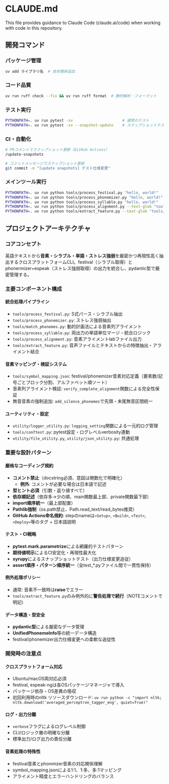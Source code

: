 # CLAUDE.md

This file provides guidance to Claude Code (claude.ai/code) when working with code in this repository.

## 開発コマンド

### パッケージ管理
```bash
uv add ライブラリ名  # 依存関係追加
```

### コード品質
```bash
uv run ruff check --fix && uv run ruff format  # 静的解析・フォーマット
```

### テスト実行
```bash
PYTHONPATH=. uv run pytest -sv                      # 通常のテスト
PYTHONPATH=. uv run pytest -sv --snapshot-update    # スナップショットテスト更新
```

### CI・自動化
```bash
# PRコメントでスナップショット更新（GitHub Actions）
/update-snapshots

# コミットメッセージでスナップショット更新
git commit -m "[update snapshots] テスト仕様変更"
```

### メインツール実行
```bash
PYTHONPATH=. uv run python tools/process_festival.py "hello, world!"          # festival音素解析
PYTHONPATH=. uv run python tools/process_phonemizer.py "hello, world!"        # phonemizerストレス解析  
PYTHONPATH=. uv run python tools/process_syllable.py "hello, world!"          # 統合音素・シラブル解析
PYTHONPATH=. uv run python tools/process_alignment.py --text-glob "tools/data/*.txt" --wav-glob "tools/data/*.wav" --output-dir ./hiho_aligned_output  # 音素アライメントlab出力
PYTHONPATH=. uv run python tools/extract_feature.py --text-glob "tools/data/*.txt" --wav-glob "tools/data/*.wav" --output-dir ./hiho_aligned_output    # 音声特徴・アライメント統合JSON出力
```

## プロジェクトアーキテクチャ

### コアコンセプト
英語テキストから**音素・シラブル・単語・ストレス強弱**を厳密かつ再現性高く抽出するクロスプラットフォームCLI。festival（シラブル取得）とphonermizer+espeak（ストレス強弱取得）の出力を統合し、pydantic型で厳密管理する。

### 主要コンポーネント構成

#### 統合処理パイプライン
- `tools/process_festival.py`: S式パース・シラブル抽出
- `tools/process_phonemizer.py`: ストレス強弱抽出  
- `tools/match_phonemes.py`: 動的計画法による音素列アライメント
- `tools/process_syllable.py`: 両出力の単語単位マージ・統合ロジック
- `tools/process_alignment.py`: 音素アライメントlabファイル出力
- `tools/extract_feature.py`: 音声ファイルとテキストからの特徴抽出・アライメント結合

#### 音素マッピング・検証システム
- `tools/symbol_mapping.json`: festival/phonemizer音素対応定義（要素数/記号ごとブロック分割、アルファベット順ソート）
- 音素列アライメント検証: `verify_complete_alignment`関数による完全性保証
- 無音音素の強制追加: `add_silence_phonemes`で先頭・末尾無音区間統一

#### ユーティリティ・設定
- `utility/logger_utility.py`: `logging_setting`関数による一元的ログ管理
- `tools/conftest.py`: pytest設定・ログレベルverbosity連動
- `utility/file_utility.py`, `utility/json_utility.py`: 共通処理

### 重要な設計パターン

#### 厳格なコーディング規約
- **コメント禁止**（docstring必須、意図は関数化で明確化）
  - **例外**: コメントが必要な場合は日本語で記述
- **型ヒント必須**（引数・返り値すべて）
- **依存順記述**（依存多→少の順、main関数最上部、private関数最下部）
- **import順序統一**（最上部配置）
- **Pathlib強制**（os.path禁止、Path.read_text/read_bytes推奨）
- **GitHub Actions命名規約**: stepのnameは`<Setup>`, `<Build>`, `<Test>`, `<Deploy>`等のタグ + 日本語説明

#### テスト・CI戦略
- **pytest.mark.parametrize**による網羅的テストパターン
- **期待値明示**によるCI安定化・再現性最大化
- **syrupy**によるスナップショットテスト（出力仕様変更追従）
- **assert順序・パターン順序統一**（全test_*.pyファイル間で一貫性保持）

#### 例外処理ポリシー
- 通常: 音素不一致時は**raise**でエラー
- `tools/extract_feature.py`のみ例外的に**警告処理で続行**（NOTEコメントで明記）

#### データ構造・型安全
- **pydantic型**による厳密なデータ管理
- **UnifiedPhonemeInfo**等の統一データ構造
- festival/phonemizer出力仕様変更への柔軟な追従性

### 開発時の注意点

#### クロスプラットフォーム対応
- Ubuntu/macOS両対応必須
- festival, espeak-ngは各OSパッケージマネージャで導入
- パッケージ依存・OS差異の吸収
- 初回利用時のnltk リソースダウンロード: `uv run python -c "import nltk; nltk.download('averaged_perceptron_tagger_eng', quiet=True)"`

#### ログ・出力分離
- `verbose`フラグによるログレベル制御
- CLI/ロジック層の明確な分離
- 標準出力/ログ出力の責任分離

#### 音素処理の特殊性
- festival音素とphonmizer音素の対応関係理解
- symbol_mapping.jsonによる1:1、1:多、多:1マッピング
- アライメント精度とエラーハンドリングのバランス